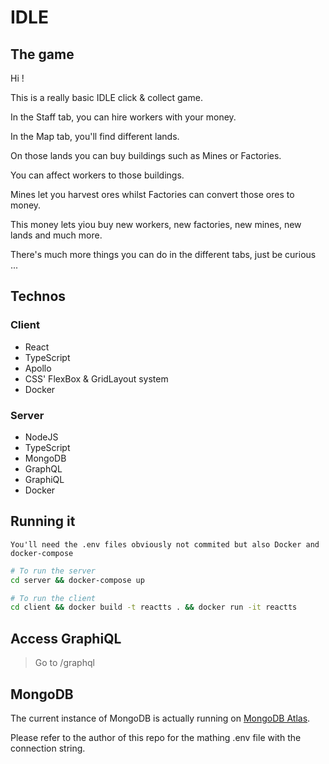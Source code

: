 # IDLE

## The game

Hi !

This is a really basic IDLE click & collect game.

In the Staff tab, you can hire workers with your money.

In the Map tab, you'll find different lands.

On those lands you can buy buildings such as Mines or Factories.

You can affect workers to those buildings.

Mines let you harvest ores whilst Factories can convert those ores to money.

This money lets yiou buy new workers, new factories, new mines, new lands and much more.

There's much more things you can do in the different tabs, just be curious ...

## Technos

### Client

- React
- TypeScript
- Apollo
- CSS' FlexBox & GridLayout system
- Docker

### Server

- NodeJS
- TypeScript
- MongoDB
- GraphQL
- GraphiQL
- Docker

## Running it

`You'll need the .env files obviously not commited but also Docker and docker-compose`

```sh
# To run the server
cd server && docker-compose up

# To run the client
cd client && docker build -t reactts . && docker run -it reactts
```

## Access GraphiQL

> Go to /graphql

## MongoDB

The current instance of MongoDB is actually running on [MongoDB Atlas](https://www.mongodb.com/cloud/atlas).

Please refer to the author of this repo for the mathing .env file with the connection string.